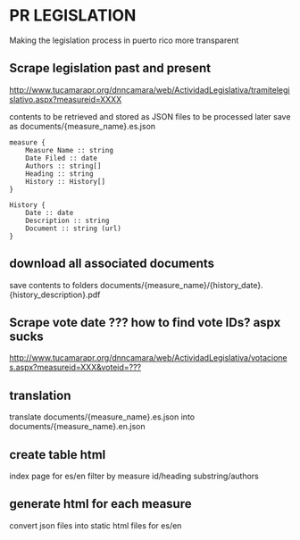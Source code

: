 # PR LEGISLATION

Making the legislation process in puerto rico more transparent 

## Scrape legislation past and present

<http://www.tucamarapr.org/dnncamara/web/ActividadLegislativa/tramitelegislativo.aspx?measureid=XXXX>

contents to be retrieved and stored as JSON files to be processed later
save as documents/{measure_name}.es.json

    measure {
        Measure Name :: string
        Date Filed :: date
        Authors :: string[]
        Heading :: string
        History :: History[]
    }

    History {
        Date :: date
        Description :: string 
        Document :: string (url)
    }

## download all associated documents

save contents to folders documents/{measure_name}/{history_date}.{history_description}.pdf

## Scrape vote date ??? how to find vote IDs? aspx sucks

<http://www.tucamarapr.org/dnncamara/web/ActividadLegislativa/votaciones.aspx?measureid=XXX&voteid=???>

## translation

translate documents/{measure_name}.es.json into documents/{measure_name}.en.json

## create table html

index page for es/en
filter by measure id/heading substring/authors

## generate html for each measure

convert json files into static html files for es/en
